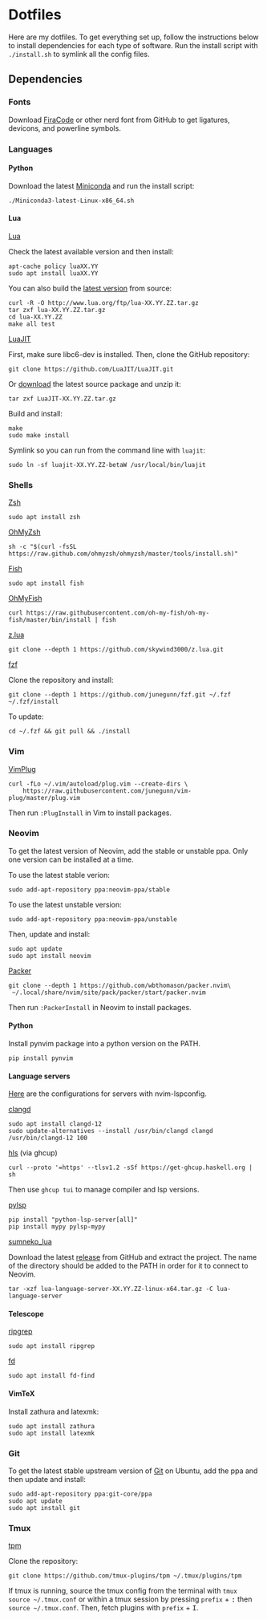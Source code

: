 # Dotfiles
Here are my dotfiles. To get everything set up, follow the instructions below to install dependencies for each type of
software. Run the install script with `./install.sh` to symlink all the config files.

## Dependencies

### Fonts
Download [FiraCode](https://github.com/ryanoasis/nerd-fonts/tree/master/patched-fonts/FiraCode) or other nerd font from GitHub to get ligatures, devicons, and powerline symbols.

### Languages
#### Python
Download the latest [Miniconda](https://docs.conda.io/en/latest/miniconda.html) and run the install script:
```
./Miniconda3-latest-Linux-x86_64.sh
```

#### Lua
[Lua](lua.org)

Check the latest available version and then install:
```
apt-cache policy luaXX.YY
sudo apt install luaXX.YY
```
You can also build the [latest version](https://www.lua.org/download.html) from source:
```
curl -R -O http://www.lua.org/ftp/lua-XX.YY.ZZ.tar.gz
tar zxf lua-XX.YY.ZZ.tar.gz
cd lua-XX.YY.ZZ
make all test
```

[LuaJIT](https://luajit.org)

First, make sure libc6-dev is installed.
Then, clone the GitHub repository:
```
git clone https://github.com/LuaJIT/LuaJIT.git
```

Or [download](https://luajit.org/download.html) the latest source package and unzip it:
```
tar zxf LuaJIT-XX.YY.ZZ.tar.gz
```

Build and install:
```
make
sudo make install
```

Symlink so you can run from the command line with `luajit`:
```
sudo ln -sf luajit-XX.YY.ZZ-betaW /usr/local/bin/luajit
```

### Shells
[Zsh](https://www.zsh.org/)
```
sudo apt install zsh
```

[OhMyZsh](https://ohmyz.sh/#install)
```
sh -c "$(curl -fsSL https://raw.github.com/ohmyzsh/ohmyzsh/master/tools/install.sh)"
```

[Fish](https://fishshell.com/)
```
sudo apt install fish
```

[OhMyFish](https://github.com/oh-my-fish/oh-my-fish)
```
curl https://raw.githubusercontent.com/oh-my-fish/oh-my-fish/master/bin/install | fish
```

[z.lua](https://github.com/skywind3000/z.lua)
```
git clone --depth 1 https://github.com/skywind3000/z.lua.git
```

[fzf](https://github.com/junegunn/fzf)

Clone the repository and install:
```
git clone --depth 1 https://github.com/junegunn/fzf.git ~/.fzf
~/.fzf/install
```
To update:
```
cd ~/.fzf && git pull && ./install
```

### Vim
[VimPlug](https://github.com/junegunn/vim-plug)
```
curl -fLo ~/.vim/autoload/plug.vim --create-dirs \
    https://raw.githubusercontent.com/junegunn/vim-plug/master/plug.vim
```
Then run `:PlugInstall` in Vim to install packages.

### Neovim
To get the latest version of Neovim, add the stable or unstable ppa. Only one version can be installed at a time.

To use the latest stable verion:
```
sudo add-apt-repository ppa:neovim-ppa/stable
```

To use the latest unstable version:
```
sudo add-apt-repository ppa:neovim-ppa/unstable
```

Then, update and install:
```
sudo apt update
sudo apt install neovim
```

[Packer](https://github.com/wbthomason/packer.nvim)
```
git clone --depth 1 https://github.com/wbthomason/packer.nvim\
 ~/.local/share/nvim/site/pack/packer/start/packer.nvim
```
Then run `:PackerInstall` in Neovim to install packages.

#### Python
Install pynvim package into a python version on the PATH.
```
pip install pynvim
```

#### Language servers
[Here](https://github.com/neovim/nvim-lspconfig/blob/master/doc/server_configurations.md) are the configurations for servers with nvim-lspconfig.

[clangd](https://clangd.llvm.org/installation.html)
```
sudo apt install clangd-12
sudo update-alternatives --install /usr/bin/clangd clangd /usr/bin/clangd-12 100
```

[hls](https://www.haskell.org/ghcup/install/) (via ghcup)
```
curl --proto '=https' --tlsv1.2 -sSf https://get-ghcup.haskell.org | sh
```
Then use `ghcup tui` to manage compiler and lsp versions.

[pylsp](https://github.com/python-lsp/python-lsp-server)
```
pip install "python-lsp-server[all]"
pip install mypy pylsp-mypy
```

[sumneko_lua](https://github.com/sumneko/lua-language-server)

Download the latest [release](https://github.com/sumneko/lua-language-server/releases) from GitHub and extract the
project. The name of the directory should be added to the PATH in order for it to connect to Neovim.
```
tar -xzf lua-language-server-XX.YY.ZZ-linux-x64.tar.gz -C lua-language-server
```

#### Telescope
[ripgrep](https://github.com/BurntSushi/ripgrep)
```
sudo apt install ripgrep
```

[fd](https://github.com/sharkdp/fd)
```
sudo apt install fd-find
```

#### VimTeX
Install zathura and latexmk:
```
sudo apt install zathura
sudo apt install latexmk
```

### Git
To get the latest stable upstream version of [Git](https://git-scm.com/download/linux) on Ubuntu, add the ppa and then update and install:
```
sudo add-apt-repository ppa:git-core/ppa
sudo apt update
sudo apt install git
```

### Tmux
[tpm](https://github.com/tmux-plugins/tpm)

Clone the repository:
```
git clone https://github.com/tmux-plugins/tpm ~/.tmux/plugins/tpm
```
If tmux is running, source the tmux config from the terminal with `tmux source ~/.tmux.conf` or within a tmux session by pressing `prefix` + <kbd>:</kbd> then `source ~/.tmux.conf`. Then, fetch plugins with `prefix` + <kbd>I</kbd>.
